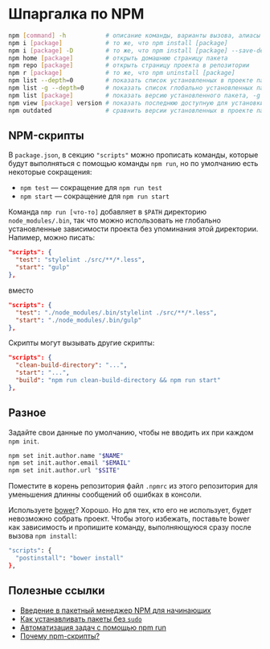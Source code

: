 # Шпаргалка по NPM

```bash
npm [command] -h           # описание команды, варианты вызова, алиасы
npm i [package]            # то же, что npm install [package]
npm i [package] -D         # то же, что npm install [package] --save-dev (установка пакета(ов) как dev-зависимость)
npm home [package]         # открыть домашнюю страницу пакета
npm repo [package]         # открыть страницу проекта в репозитории
npm r [package]            # то же, что npm uninstall [package]
npm list --depth=0         # показать список установленных в проекте пакетов
npm list -g --depth=0      # показать список глобально установленных пакетов
npm list [package]         # показать версию установленного пакета, -g для глобально установленного пакета
npm view [package] version # показать последнюю доступную для установки версию пакета
npm outdated               # сравнить версии установленных в проекте пакетов (новые в рамках прописанных версий и самые новые версии)
```


## NPM-скрипты

В `package.json`, в секцию `"scripts"` можно прописать команды, которые будут выполняться с помощью команды `npm run`, но по умолчанию есть некоторые сокращения:

- `npm test` — сокращение для `npm run test`
- `npm start` — сокращение для `npm run start`

Команда `nmp run [что-то]` добавляет в `$PATH` директорию `node_modules/.bin`, так что можно использовать не глобально установленные зависимости проекта без упоминания этой директории. Напимер, можно писать:

```json
"scripts": {
  "test": "stylelint ./src/**/*.less",
  "start": "gulp"
},
```
вместо
```json
"scripts": {
  "test": "./node_modules/.bin/stylelint ./src/**/*.less",
  "start": "./node_modules/.bin/gulp"
},
```

Скрипты могут вызывать другие скрипты:

```json
"scripts": {
  "clean-build-directory": "...",
  "start": "...",
  "build": "npm run clean-build-directory && npm run start"
},
```



## Разное

Задайте свои данные по умолчанию, чтобы не вводить их при каждом `npm init`.

```bash
npm set init.author.name "$NAME"
npm set init.author.email "$EMAIL"
npm set init.author.url "$SITE"
```

Поместите в корень репозитория файл `.npmrc` из этого репозитория для уменьшения длинны сообщений об ошибках в консоли.

Используете [bower](https://bower.io/)? Хорошо. Но для тех, кто его не использует, будет невозможно собрать проект. Чтобы этого избежать, поставьте bower как зависимость и пропишите команду, выполняющуюся сразу после вызова `npm install`:

```bash
"scripts": {
  "postinstall": "bower install"
},
```



## Полезные ссылки

- [Введение в пакетный менеджер NPM для начинающих](http://prgssr.ru/development/vvedenie-v-paketnyj-menedzher-npm-dlya-nachinayushih.html#heading-node)
- [Как устанавливать пакеты без `sudo`](https://docs.npmjs.com/getting-started/fixing-npm-permissions)
- [Автоматизация задач с помощью npm run](http://frontender.info/task_automation_with_npm_run/)
- [Почему npm-скрипты?](http://prgssr.ru/development/pochemu-npm-skripty.html#heading-browsersync)
